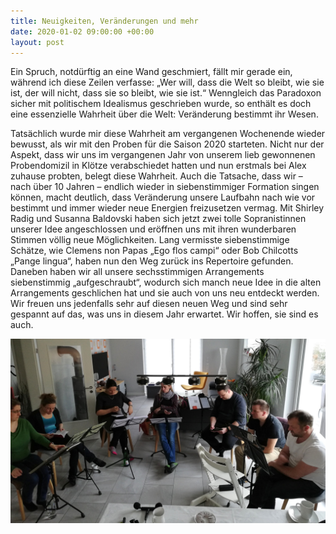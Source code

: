 ```yaml
---
title: Neuigkeiten, Veränderungen und mehr
date: 2020-01-02 09:00:00 +00:00
layout: post
---
```


Ein Spruch, notdürftig an eine Wand geschmiert, fällt mir gerade ein, während ich diese Zeilen verfasse: „Wer will, dass die Welt so bleibt, wie sie ist, der will nicht, dass sie so bleibt, wie sie ist.“ Wenngleich das Paradoxon sicher mit politischem Idealismus geschrieben wurde, so enthält es doch eine essenzielle Wahrheit über die Welt: Veränderung bestimmt ihr Wesen.

Tatsächlich wurde mir diese Wahrheit am vergangenen Wochenende wieder bewusst, als wir mit den Proben für die Saison 2020 starteten. Nicht nur der Aspekt, dass wir uns im vergangenen Jahr von unserem lieb gewonnenen Probendomizil in Klötze verabschiedet hatten und nun erstmals bei Alex zuhause probten, belegt diese Wahrheit. <!--more--> Auch die Tatsache, dass wir – nach über 10 Jahren – endlich wieder in siebenstimmiger Formation singen können, macht deutlich, dass Veränderung unsere Laufbahn nach wie vor bestimmt und immer wieder neue Energien freizusetzen vermag. Mit Shirley Radig und Susanna Baldovski haben sich jetzt zwei tolle Sopranistinnen unserer Idee angeschlossen und eröffnen uns mit ihren wunderbaren Stimmen völlig neue Möglichkeiten. Lang vermisste siebenstimmige Schätze, wie Clemens non Papas „Ego flos campi“ oder Bob Chilcotts „Pange lingua“, haben nun den Weg zurück ins Repertoire gefunden. Daneben haben wir all unsere sechsstimmigen Arrangements siebenstimmig „aufgeschraubt“, wodurch sich manch neue Idee in die alten Arrangements geschlichen hat und sie auch von uns neu entdeckt werden. Wir freuen uns jedenfalls sehr auf diesen neuen Weg und sind sehr gespannt auf das, was uns in diesem Jahr erwartet. Wir hoffen, sie sind es auch.


![Probe in der Nähe Magdeburgs](/assets/probe-januar-20.jpg)

